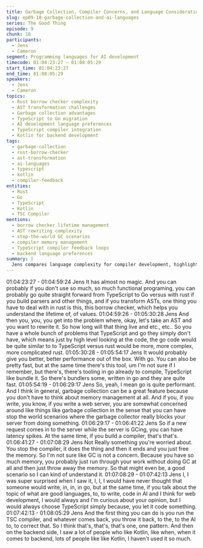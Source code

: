 ```yaml
---
title: Garbage Collection, Compiler Concerns, and Language Considerations for AI
slug: ep09-18-garbage-collection-and-ai-languages
series: The Good Thing
episode: 9
chunk: 18
participants:
  - Jens
  - Cameron
segment: Programming languages for AI development
timecode: 01:04:23:27 – 01:08:05:29
start_time: 01:04:23:27
end_time: 01:08:05:29
speakers:
  - Jens
  - Cameron
topics:
  - Rust borrow checker complexity
  - AST transformation challenges
  - Garbage collection advantages
  - TypeScript to Go migration
  - AI development language preferences
  - TypeScript compiler integration
  - Kotlin for backend development
tags:
  - garbage-collection
  - rust-borrow-checker
  - ast-transformation
  - ai-languages
  - typescript
  - kotlin
  - compiler-feedback
entities:
  - Rust
  - Go
  - TypeScript
  - Kotlin
  - TSC Compiler
mentions:
  - borrow checker lifetime management
  - AST rewriting complexity
  - stop-the-world GC scenarios
  - compiler memory management
  - TypeScript compiler feedback loops
  - backend language preferences
summary: |
  Jens compares language complexity for compiler development, highlighting how Rust's borrow checker creates challenges for AST transformations that Go and TypeScript avoid. He discusses garbage collection benefits in compiler contexts and suggests TypeScript as ideal for AI development due to immediate compiler feedback, while noting Kotlin's popularity for backend AI applications.
---
```


01:04:23:27 - 01:04:59:24
Jens
It has almost no magic. And you can probably if you don't use so much, so much functional
programing, you can probably go quite straight forward from TypeScript to Go versus with rust if
you build parsers and other things, and if you transform ASTs, one thing you have to deal with in
rust is this, this borrow checker, which helps you understand the lifetime of, of values.
01:04:59:26 - 01:05:30:28
Jens
And then you, you, you get into the problem where, okay, let's take an AST and you want to
rewrite it. So how long will that thing live and etc., etc.. So you have a whole bunch of problems
that TypeScript and go they simply don't have, which means just by high level looking at the
code, the go code would be quite similar to to TypeScript versus rust would be more, more
complex, more complicated rust.
01:05:30:28 - 01:05:54:17
Jens
It would probably give you better, better performance out of the box. With go. You can also be
pretty fast, but at the same time there's this tool, um I'm not sure if I remember, but there's,
there's tooling in go already to compile, TypeScript like bundle it. So there's bundlers some,
written in go and they are quite fast.
01:05:54:19 - 01:06:29:17
Jens
So, yeah, I mean go is quite performant. And I think in general, garbage collection can be a
great feature because you don't have to think about memory management at all. And if you, if
you write, you know, if you write a web server, you are somewhat concerned around like things
like garbage collection in the sense that you can have stop the world scenarios where the
garbage collector really blocks your server from doing something.
01:06:29:17 - 01:06:41:22
Jens
So if a new request comes in to the server while the server is GCing, you can have latency
spikes. At the same time, if you build a compiler, that's that's.
01:06:41:27 - 01:07:08:29
Jens
Not Really something you're worried about. You stop the compiler, it does the thing and then it
ends and you just free the memory. So I'm not sure like GC is not a concern. Because you have
so much memory, you probably just run through your work without doing GC at all and then just
throw away the memory. So that might even be, a good scenario so I can kind of understand it.
01:07:08:29 - 01:07:42:13
Jens
I, I was super surprised when I saw it, I, I, I would have never thought that someone would write,
in, in, in go, but at the same time, if you talk about the topic of what are good languages, to, to
write, code in AI and I think for web development, I would always and I'm curious about your
opinion, but I would always choose TypeScript simply because, you let it code something.
01:07:42:13 - 01:08:05:29
Jens
And the first thing you can do is you run the TSC compiler, and whatever comes back, you
throw it back, to the, to the AI to, to correct that. So I think that's, that's, that's one, one pattern.
And then on the backend side, I saw a lot of people who like Kotlin, like when, when it comes to
backend, lots of people like like Kotlin, I haven't used it so much.